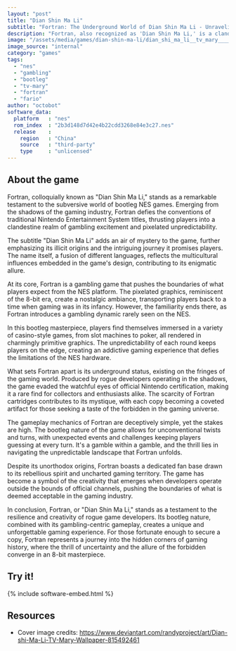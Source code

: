 ```yaml
---
layout: "post"
title: "Dian Shin Ma Li"
subtitle: "Fortran: The Underground World of Dian Shin Ma Li - Unraveling the Bootleg NES Gambling Phenomenon."
description: "Fortran, also recognized as 'Dian Shin Ma Li,' is a clandestine gem in the world of bootleg NES games, introducing players to a unique blend of gambling excitement and pixelated nostalgia. Explore the illicit realm of this underground title that defies conventional gaming norms, inviting players into a captivating universe filled with unpredictable stakes and pixelated risk."
image: "/assets/media/games/dian-shin-ma-li/dian_shi_ma_li__tv_mary____wallpaper_by_randyproject_ddhiu0d-pre.jpg"
image_source: "internal"
category: "games"
tags:
  - "nes"
  - "gambling"
  - "bootleg"
  - "tv-mary"
  - "fortran"
  - "fario"
author: "octobot"
software_data:
  platform   : "nes"
  rom_index  : "2b3d148d7d42e4b22cdd3268e84e3c27.nes"
  release    :
    region   : "China"
    source   : "third-party"
    type     : "unlicensed"
---
```


## About the game

Fortran, colloquially known as "Dian Shin Ma Li," stands as a remarkable testament to the subversive world of bootleg NES games. Emerging from the shadows of the gaming industry, Fortran defies the conventions of traditional Nintendo Entertainment System titles, thrusting players into a clandestine realm of gambling excitement and pixelated unpredictability.

The subtitle "Dian Shin Ma Li" adds an air of mystery to the game, further emphasizing its illicit origins and the intriguing journey it promises players. The name itself, a fusion of different languages, reflects the multicultural influences embedded in the game's design, contributing to its enigmatic allure.

At its core, Fortran is a gambling game that pushes the boundaries of what players expect from the NES platform. The pixelated graphics, reminiscent of the 8-bit era, create a nostalgic ambiance, transporting players back to a time when gaming was in its infancy. However, the familiarity ends there, as Fortran introduces a gambling dynamic rarely seen on the NES.

In this bootleg masterpiece, players find themselves immersed in a variety of casino-style games, from slot machines to poker, all rendered in charmingly primitive graphics. The unpredictability of each round keeps players on the edge, creating an addictive gaming experience that defies the limitations of the NES hardware.

What sets Fortran apart is its underground status, existing on the fringes of the gaming world. Produced by rogue developers operating in the shadows, the game evaded the watchful eyes of official Nintendo certification, making it a rare find for collectors and enthusiasts alike. The scarcity of Fortran cartridges contributes to its mystique, with each copy becoming a coveted artifact for those seeking a taste of the forbidden in the gaming universe.

The gameplay mechanics of Fortran are deceptively simple, yet the stakes are high. The bootleg nature of the game allows for unconventional twists and turns, with unexpected events and challenges keeping players guessing at every turn. It's a gamble within a gamble, and the thrill lies in navigating the unpredictable landscape that Fortran unfolds.

Despite its unorthodox origins, Fortran boasts a dedicated fan base drawn to its rebellious spirit and uncharted gaming territory. The game has become a symbol of the creativity that emerges when developers operate outside the bounds of official channels, pushing the boundaries of what is deemed acceptable in the gaming industry.

In conclusion, Fortran, or "Dian Shin Ma Li," stands as a testament to the resilience and creativity of rogue game developers. Its bootleg nature, combined with its gambling-centric gameplay, creates a unique and unforgettable gaming experience. For those fortunate enough to secure a copy, Fortran represents a journey into the hidden corners of gaming history, where the thrill of uncertainty and the allure of the forbidden converge in an 8-bit masterpiece.

## Try it!

{% include software-embed.html %}

## Resources

* Cover image credits: <https://www.deviantart.com/randyproject/art/Dian-shi-Ma-Li-TV-Mary-Wallpaper-815492461>

